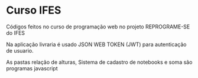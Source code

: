 # Curso IFES
Códigos feitos no curso de programação web no projeto REPROGRAME-SE do IFES

Na aplicação livraria é usado JSON WEB TOKEN (JWT) para autenticação de usuario.

As pastas relação de alturas, Sistema de cadastro de notebooks e soma são programas javascript
